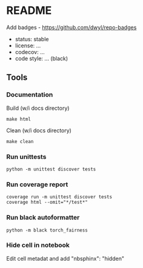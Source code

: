 # README

Add badges - https://github.com/dwyl/repo-badges

- status: stable
- license: ...
- codecov: ...
- code style: ... (black)


## Tools

### Documentation

Build (w/i docs directory)

```commandline
make html
```

Clean (w/i docs directory)

```commandline
make clean
```

### Run unittests

```commandline
python -m unittest discover tests
```

### Run coverage report

```commandline
coverage run -m unittest discover tests
coverage html --omit="*/test*"
```

### Run black autoformatter

```commandline
python -m black torch_fairness
```

### Hide cell in notebook

Edit cell metadat and add "nbsphinx": "hidden"